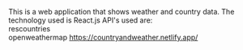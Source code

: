 
This is a web application that shows weather and country data. The technology used is React.js
API's used are:<br>
rescountries<br>
openweathermap
https://countryandweather.netlify.app/
